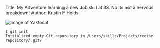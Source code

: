 Title: My Adventure learning a new Job skill at 38. No Its not a nervous breakdown!
Author: Kristin F Holds

![Image of Yaktocat](https://octodex.github.com/images/yaktocat.png)

```
$ git init
Initialized empty Git repository in /Users/skills/Projects/recipe-repository/.git/
```
